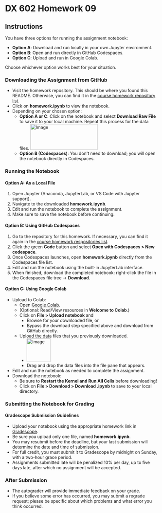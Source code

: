 # DX 602 Homework 09

## Instructions

You have three options for running the assignment notebook:
* **Option A**: Download and run locally in your own Jupyter environment.
* **Option B**: Open and run directly in GitHub Codespaces.
* **Option C**: Upload and run in Google Colab.

Choose whichever option works best for your situation.

### Downloading the Assignment from GitHub

* Visit the homework repository. This should be where you found this README. Otherwise, you can find it in the [course homework repository list](https://github.com/orgs/bu-cds-dx602/repositories).
* Click on **homework.ipynb** to view the notebook.
* Depending on your chosen option:
  * **Option A or C**: Click on the notebook and select **Download Raw File** to save it to your local machine. Repeat this process for the data files. <img width="221" height="85" alt="Image" src="https://github.com/user-attachments/assets/8d01095a-080b-45e3-98e9-7b1cf3dff054" />
  * **Option B (Codespaces)**: You don't need to download; you will open the notebook directly in Codespaces.

### Running the Notebook

#### Option A: As a Local File

1. Open Jupyter (Anaconda, JupyterLab, or VS Code with Jupyter support).
2. Navigate to the downloaded **homework.ipynb**.
3. Edit and run the notebook to complete the assignment.
4. Make sure to save the notebook before continuing.

#### Option B: Using GitHub Codespaces

1. Go to the repository for this homework. If necessary, you can find it again in the [course homework respositories list](https://github.com/orgs/bu-cds-dx602/repositories).
2. Click the green **Code** button and select **Open with Codespaces > New codespace**.
3. Once Codespaces launches, open **homework.ipynb** directly from the Codespaces file list.
4. Edit and run the notebook using the built-in JupyterLab interface.
5. When finished, download the completed notebook: right-click the file in the Codespaces file tree → **Download**.

#### Option C: Using Google Colab

* Upload to Colab:
  * Open [Google Colab](https://colab.research.google.com/).
  * (Optional: Read/View resources in **Welcome to Colab**.)
  * Click on **File > Upload notebook** and
    * Browse for your downloaded file, or
    * Bypass the download step specified above and download from GitHub directly.
  * Upload the data files that you previously downloaded.
    * <img width="78" height="77" alt="Image" src="https://github.com/user-attachments/assets/03eff542-a4d7-4e84-a4ce-775d1d358a59" />
    * Drag and drop the data files into the file pane that appears.
* Edit and run the notebook as needed to complete the assignment.
* Download the notebook:
  * Be sure to **Restart the Kernel and Run All Cells** before downloading!
  * Click on **File > Download > Download .ipynb** to save to your local directory.

### Submitting the Notebook for Grading

#### Gradescope Submission Guidelines

* Upload your notebook using the appropriate homework link in [Gradescope](https://www.gradescope.com/courses/1067099).
* Be sure you upload only one file, named **homework.ipynb**.
* You may resubmit before the deadline, but your last submission will determine the date and time of submission.
* For full credit, you must submit it to Gradescope by midnight on Sunday, with a two-hour grace period.
* Assignments submitted late will be penalized 10% per day, up to five days late, after which no assignment will be accepted.

### After Submission

* The autograder will provide immediate feedback on your grade.
* If you believe some error has occurred, you may submit a regrade request; please be specific about which problems and what error you think occurred.
